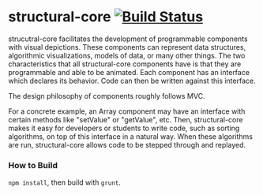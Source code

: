 structural-core  [![Build Status](https://travis-ci.org/AlexKizer/structural-core.svg?branch=master)](https://travis-ci.org/AlexKizer/structural-core)
===============

strucutral-core facilitates the development of programmable components with visual depictions. These components can represent data structures,  algorithmic visualizations, models of data, or many other things. The two characteristics that all structural-core components have is that they are programmable and able to be animated. Each component has an interface which declares its behavior. Code can then be written against this interface.

The design philosophy of components roughly follows MVC.

For a concrete example, an Array component may have an interface with certain methods like "setValue" or "getValue", etc. Then, structural-core makes it easy for developers or students to write code, such as sorting algorithms, on top of this interface in a natural way. When these algorithms are run, structural-core allows code to be stepped through and replayed.
### How to Build
`npm install`, then build with `grunt`.
